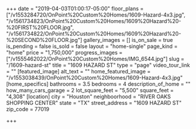 +++
date = "2019-04-03T01:00:17-05:00"
floor_plans = ["/v1553284720/OnPoint%20Custom%20Homes/1609-Hazard-4x3.jpg", "/v1561734823/OnPoint%20Custom%20Homes/1609%20Hazard%20-%20FIRST%20FLOOR.jpg", "/v1561734822/OnPoint%20Custom%20Homes/1609%20Hazard%20-%20SECOND%20FLOOR.jpg"]
gallery_images = []
is_on_sale = true
is_pending = false
is_sold = false
layout = "home-single"
page_kind = "home"
price = "1,750,000"
progress_images = ["/v1555462022/OnPoint%20Custom%20Homes/IMG_6544.jpg"]
slug = "/1609-hazard-st"
title = "1609 HAZARD ST"
type = "page"
video_tour_link = ""
[featured_image]
alt_text = ""
home_featured_image = "/v1553038439/OnPoint%20Custom%20Homes/1609-Hazard-4x3.jpg"
[home_specifics]
bathrooms = 3.5
bedrooms = 4
description_of_home = ""
how_many_cars_garage = 2
lot_square_feet = "5,500"
square_feet = "4,308"
[location]
city = "Houston"
neighboorhood = "RIVER OAKS SHOPPING CENTER"
state = "TX"
street_address = "1609 HAZARD ST"
zip_code = 77019

+++
